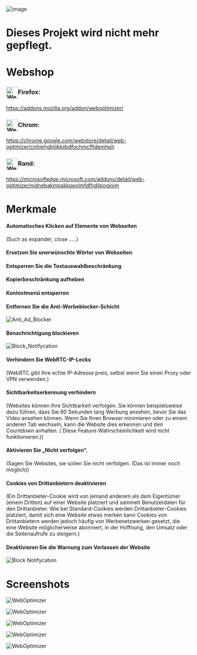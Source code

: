 ![image](chrome/icons/icon.png)

# Dieses Projekt wird nicht mehr gepflegt.

# Webshop

### <img src="webstore/images/firefox.png" width="32" height="32" alt="WebOptimizer Firefox" align="center" />Firefox:

<https://addons.mozilla.org/addon/weboptimizer/>

### <img src="webstore/images/chrome.png" width="32" height="32" alt="WebOptimizer Chrome" align="center" />Chrom:

<https://chrome.google.com/webstore/detail/web-optimizer/cnhiehgbljjkkiibdfochmcffldemhph>

### <img src="webstore/images/edge.png" width="32" height="32" alt="WebOptimizer Edge" align="center" />Rand:

<https://microsoftedge.microsoft.com/addons/detail/web-optimizer/nidnebakmpakkpeolmfdfhdilpogjoim>

# Merkmale

#### Automatisches Klicken auf Elemente von Webseiten

(Such as expander, close .....)

#### Ersetzen Sie unerwünschte Wörter von Webseiten

#### Entsperren Sie die Textauswahlbeschränkung

#### Kopierbeschränkung aufheben

#### Kontextmenü entsperren

#### Entfernen Sie die Anti-Werbeblocker-Schicht

![Anti_Ad_Blocker](chrome/images/anti_adblock.png)

#### Benachrichtigung blockieren

![Block_Notifycation](chrome/images/notification.png)

#### Verhindern Sie WebRTC-IP-Lecks

(WebRTC gibt Ihre echte IP-Adresse preis, selbst wenn Sie einen Proxy oder VPN verwenden.)

#### Sichtbarkeitserkennung verhindern

(Websites können Ihre Sichtbarkeit verfolgen. Sie können beispielsweise dazu führen, dass Sie 60 Sekunden lang Werbung ansehen, bevor Sie das Video ansehen können. Wenn Sie Ihren Browser minimieren oder zu einem anderen Tab wechseln, kann die Website dies erkennen und den Countdown anhalten. ( Diese Feature-Wahrscheinlichkeit wird nicht funktionieren.))

#### Aktivieren Sie „Nicht verfolgen“.

(Sagen Sie Websites, sie sollen Sie nicht verfolgen. (Das ist immer noch möglich))

#### Cookies von Drittanbietern deaktivieren

(Ein Drittanbieter-Cookie wird von jemand anderem als dem Eigentümer (einem Dritten) auf einer Website platziert und sammelt Benutzerdaten für den Drittanbieter. Wie bei Standard-Cookies werden Drittanbieter-Cookies platziert, damit sich eine Website etwas merken kann Cookies von Drittanbietern werden jedoch häufig von Werbenetzwerken gesetzt, die eine Website möglicherweise abonniert, in der Hoffnung, den Umsatz oder die Seitenaufrufe zu steigern.)

#### Deaktivieren Sie die Warnung zum Verlassen der Website

![Block Notifycation](chrome/images/leave_this_site.png)

# Screenshots

![WebOptimizer](screenshots/1.png)

![WebOptimizer](screenshots/2.png)

![WebOptimizer](screenshots/3.png)

![WebOptimizer](screenshots/auto_click.png)

![WebOptimizer](screenshots/replace_words_google.png)
